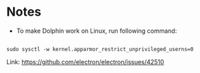 # Notes

- To make Dolphin work on Linux, run following command:

```shell

sudo sysctl -w kernel.apparmor_restrict_unprivileged_userns=0

```

Link: https://github.com/electron/electron/issues/42510